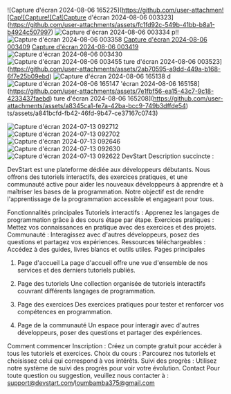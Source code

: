 
![Capture d'écran 2024-08-06 165225](https://github.com/user-attachmen![Cap![Capture![Ca![Capture d'écran 2024-08-06 003323]
(https://github.com/user-attachments/assets/fc1fd92c-549b-41bb-b8a1-b4924c507997)
![Capture d'écran 2024-08-06 003334](https://github.com/user-attachments/assets/6bf590d0-93bd-4229-9456-878e1c615302)
p!!![Capture d'écran 2024-08-06 003358](https://github.com/user-attachments/assets/e24ffe4a-5b4c-4975-92dd-abada527dbf3)
[Capture d'écran 2024-08-06 003409](https://github.com/user-attachments/assets/9165b154-c0b8-4c8d-af6c-966fc1b3fdbf)
[Capture d'écran 2024-08-06 003419](https://github.com/user-attachments/assets/bdeab171-019a-49a5-a99a-fa0f3f2de646)
![Capture d'écran 2024-08-06 003430](https://github.com/user-attachments/assets/53e0a3b6-07e3-4b52-be0a-ad5916922c3f)
![Capture d'écran 2024-08-06 003455](https://github.com/user-attachments/assets/cd9bd6cc-2772-479a-86a1-e138127e8476)
ture d'écran 2024-08-06 003523](https://github.com/user-attachments/assets/2ab70595-a9dd-449a-b168-6f7e25b09ebd)
![Capture d'écran 2024-08-06 165138](https://github.com/user-attachments/assets/9c4cde6d-f73e-4a40-9155-66e50f51c643)
 d![Capture d'écran 2024-08-06 165147](https://github.com/user-attachments/assets/19590052-c13a-4e5c-ade3-d0200f24078e)
'écran 2024-08-06 165158](https://github.com/user-attachments/assets/7e1fbf56-ea15-43c7-9c18-4233437faebd)
ture d'écran 2024-08-06 165208](https://github.com/user-attachments/assets/a8345ca1-fe7a-42ba-bcc9-749b3dffde54)
ts/assets/a841bcfd-fb42-46fd-9b47-ce37167c0743)

![Capture d'écran 2024-07-13 092712](https://github.com/user-attachments/assets/aead1e81-a407-4851-8dc8-20fbeaa94936)
![Capture d'écran 2024-07-13 092702](https://github.com/user-attachments/assets/e75b77e3-1475-4ab5-967d-3dc5f4e6e671)
![Capture d'écran 2024-07-13 092646](https://github.com/user-attachments/assets/35abf3dd-e241-4dd5-b8de-f9464c8c9c1e)
![Capture d'écran 2024-07-13 092630](https://github.com/user-attachments/assets/be7540bc-79dd-480c-b65e-c57db492ad49)
![Capture d'écran 2024-07-13 092622](https://github.com/user-attachments/assets/241843bc-b060-48c8-8f03-e125a576a577)
DevStart
Description succincte :

DevStart est une plateforme dédiée aux développeurs débutants. Nous offrons des tutoriels interactifs, des exercices pratiques, et une communauté active pour aider les nouveaux développeurs à apprendre et à maîtriser les bases de la programmation. Notre objectif est de rendre l'apprentissage de la programmation accessible et engageant pour tous.

Fonctionnalités principales
Tutoriels interactifs : Apprenez les langages de programmation grâce à des cours étape par étape.
Exercices pratiques : Mettez vos connaissances en pratique avec des exercices et des projets.
Communauté : Interagissez avec d'autres développeurs, posez des questions et partagez vos expériences.
Ressources téléchargeables : Accédez à des guides, livres blancs et outils utiles.
Pages principales
1. Page d'accueil
La page d'accueil offre une vue d'ensemble de nos services et des derniers tutoriels publiés.


2. Page des tutoriels
Une collection organisée de tutoriels interactifs couvrant différents langages de programmation.


3. Page des exercices
Des exercices pratiques pour tester et renforcer vos compétences en programmation.


4. Page de la communauté
Un espace pour interagir avec d'autres développeurs, poser des questions et partager des expériences.


Comment commencer
Inscription : Créez un compte gratuit pour accéder à tous les tutoriels et exercices.
Choix du cours : Parcourez nos tutoriels et choisissez celui qui correspond à vos intérêts.
Suivi des progrès : Utilisez notre système de suivi des progrès pour voir votre évolution.
Contact
Pour toute question ou suggestion, veuillez nous contacter à : support@devstart.com/loumbamba375@gmail.com

